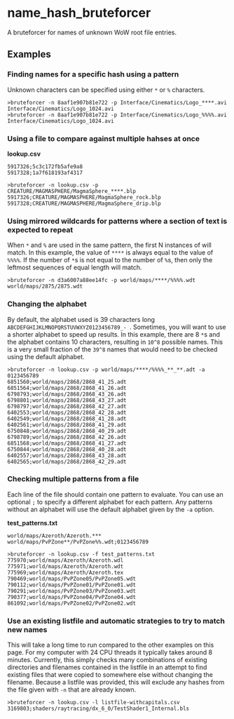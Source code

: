 # name_hash_bruteforcer
A bruteforcer for names of unknown WoW root file entries.

## Examples
### Finding names for a specific hash using a pattern
Unknown characters can be specified using either `*` or `%` characters.
```
>bruteforcer -n 8aaf1e907b81e722 -p Interface/Cinematics/Logo_****.avi
Interface/Cinematics/Logo_1024.avi
>bruteforcer -n 8aaf1e907b81e722 -p Interface/Cinematics/Logo_%%%%.avi
Interface/Cinematics/Logo_1024.avi
```

### Using a file to compare against multiple hahses at once
**lookup.csv**
```
5917326;5c3c172fb5afe9a8
5917328;1a7f618193af4317
```
```
>bruteforcer -n lookup.csv -p CREATURE/MAGMASPHERE/MagmaSphere_****.blp
5917326;CREATURE/MAGMASPHERE/MagmaSphere_rock.blp
5917328;CREATURE/MAGMASPHERE/MagmaSphere_drip.blp
```

### Using mirrored wildcards for patterns where a section of text is expected to repeat
When `*` and `%` are used in the same pattern, the first N instances of will match. In this example, the value of `****` is always equal to the value of `%%%%`. If the number of `*`s is not equal to the number of `%`s, then only the leftmost sequences of equal length will match.
```
>bruteforcer -n d3a6007a88ee14fc -p world/maps/****/%%%%.wdt
world/maps/2875/2875.wdt
```

### Changing the alphabet
By default, the alphabet used is 39 characters long `ABCDEFGHIJKLMNOPQRSTUVWXYZ0123456789_- `. Sometimes, you will want to use a shorter alphabet to speed up results. In this example, there are 8 `*`s and the alphabet contains 10 characters, resulting in `10^8` possible names. This is a very small fraction of the `39^8` names that would need to be checked using the default alphabet.
```
>bruteforcer -n lookup.csv -p world/maps/****/%%%%_**_**.adt -a 0123456789
6851560;world/maps/2868/2868_41_25.adt
6851564;world/maps/2868/2868_41_26.adt
6798793;world/maps/2868/2868_43_26.adt
6798801;world/maps/2868/2868_43_27.adt
6798797;world/maps/2868/2868_42_27.adt
6402553;world/maps/2868/2868_42_28.adt
6402549;world/maps/2868/2868_41_28.adt
6402561;world/maps/2868/2868_41_29.adt
6750848;world/maps/2868/2868_40_29.adt
6798789;world/maps/2868/2868_42_26.adt
6851568;world/maps/2868/2868_41_27.adt
6750844;world/maps/2868/2868_40_28.adt
6402557;world/maps/2868/2868_43_28.adt
6402565;world/maps/2868/2868_42_29.adt
```

### Checking multiple patterns from a file
Each line of the file should contain one pattern to evaluate. You can use an optional `;` to specify a different alphabet for each pattern. Any patterns without an alphabet will use the default alphabet given by the `-a` option.

**test_patterns.txt**
```
world/maps/Azeroth/Azeroth.***
world/maps/PvPZone**/PvPZone%%.wdt;0123456789
```
```
>bruteforcer -n lookup.csv -f test_patterns.txt
775970;world/maps/Azeroth/Azeroth.wdl
775971;world/maps/Azeroth/Azeroth.wdt
775969;world/maps/Azeroth/Azeroth.tex
790469;world/maps/PvPZone05/PvPZone05.wdt
790112;world/maps/PvPZone01/PvPZone01.wdt
790291;world/maps/PvPZone03/PvPZone03.wdt
790377;world/maps/PvPZone04/PvPZone04.wdt
861092;world/maps/PvPZone02/PvPZone02.wdt
```

### Use an existing listfile and automatic strategies to try to match new names
This will take a long time to run compared to the other examples on this page. For my computer with 24 CPU threads it typically takes around 8 minutes. Currently, this simply checks many combinations of existing directories and filenames contained in the listfile in an attempt to find existing files that were copied to somewhere else without changing the filename. Because a listfile was provided, this will exclude any hashes from the file given with `-n` that are already known.
```
>bruteforcer -n lookup.csv -l listfile-withcapitals.csv
3169803;shaders/raytracing/dx_6_0/TestShader1_Internal.bls
```
